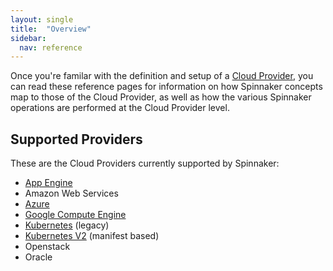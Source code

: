 ```yaml
---
layout: single
title:  "Overview"
sidebar:
  nav: reference
---
```


Once you're familar with the definition and setup of a [Cloud
Provider](/setup/providers/), you can read these reference pages for
information on how Spinnaker concepts map to those of the Cloud Provider, as
well as how the various Spinnaker operations are performed at the Cloud
Provider level.

## Supported Providers

These are the Cloud Providers currently supported by Spinnaker:

* [App Engine](/reference/providers/appengine/)
* Amazon Web Services
* [Azure](/reference/providers/azure/)
* [Google Compute Engine](/reference/providers/gce/)
* [Kubernetes](/reference/providers/kubernetes/) (legacy)
* [Kubernetes V2](/reference/providers/kubernetes-v2) (manifest based)
* Openstack
* Oracle
